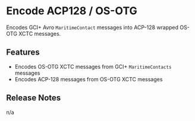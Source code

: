 # Encode ACP128 / OS-OTG 

Encodes GCI+ Avro `MaritimeContact` messages into ACP-128 wrapped OS-OTG XCTC messages.

## Features

- Encodes OS-OTG XCTC messages from GCI+ `MaritimeContacts` messages 
- Encodes ACP-128 messages from OS-OTG XCTC messages

## Release Notes

n/a

 
 
